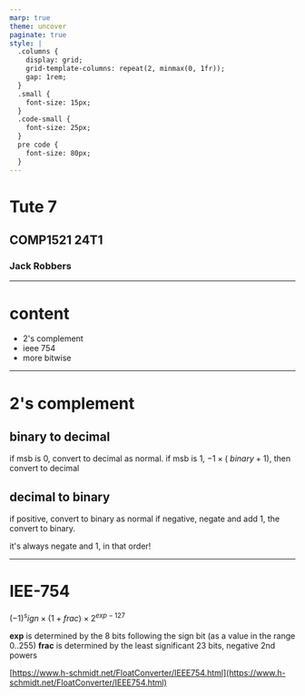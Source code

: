 ```yaml
---
marp: true
theme: uncover
paginate: true
style: |
  .columns {
    display: grid;
    grid-template-columns: repeat(2, minmax(0, 1fr));
    gap: 1rem;
  }
  .small {
    font-size: 15px;
  }
  .code-small {
    font-size: 25px;
  }
  pre code {
    font-size: 80px;
  }
---
```


# Tute 7
## COMP1521 24T1
### Jack Robbers

---

# content

* 2's complement
* ieee 754
* more bitwise

--- 

# 2's complement

## binary to decimal 
if msb is 0, convert to decimal as normal.
if msb is 1, $−1\times(~binary +1)$, then convert to decimal

## decimal to binary
if positive, convert to binary as normal
if negative, negate and add 1, the convert to binary.

it's always negate and 1, in that order!

---

# IEE-754

$(-1)^sign \times (1+frac) \times 2^{exp−127}$

**exp** is determined by the 8 bits following the sign bit (as a value in the range 0..255)
**frac** is determined by the least significant 23 bits, negative 2nd powers

[https://www.h-schmidt.net/FloatConverter/IEEE754.html](https://www.h-schmidt.net/FloatConverter/IEEE754.html)
